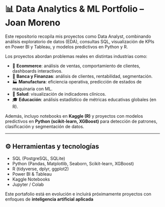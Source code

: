 # 📊 Data Analytics & ML Portfolio – Joan Moreno

Este repositorio recopila mis proyectos como Data Analyst, combinando análisis exploratorio de datos (EDA), consultas SQL, visualización de KPIs en Power BI y Tableau, y modelos predictivos en Python y R.

Los proyectos abordan problemas reales en distintas industrias como:

- 🛒 **Ecommerce**: análisis de ventas, comportamiento de clientes, dashboards interactivos.
- 🏦 **Banca y Finanzas**: análisis de clientes, rentabilidad, segmentación.
- 🏭 **Manufactura**: eficiencia operativa, predicción de estados de maquinaria con ML.
- 🏥 **Salud**: visualización de indicadores clínicos.
- 🎓 **Educación**: análisis estadístico de métricas educativas globales (en R).

Además, incluyo notebooks en **Kaggle (R)** y proyectos con modelos predictivos en **Python (scikit-learn, XGBoost)** para detección de patrones, clasificación y segmentación de datos.

---

## ⚙️ Herramientas y tecnologías
- SQL (PostgreSQL, SQLite)
- Python (Pandas, Matplotlib, Seaborn, Scikit-learn, XGBoost)
- R (tidyverse, dplyr, ggplot2)
- Power BI & Tableau
- Kaggle Notebooks
- Jupyter / Colab

Este portafolio está en evolución e incluirá próximamente proyectos con enfoques de **inteligencia artificial aplicada**

